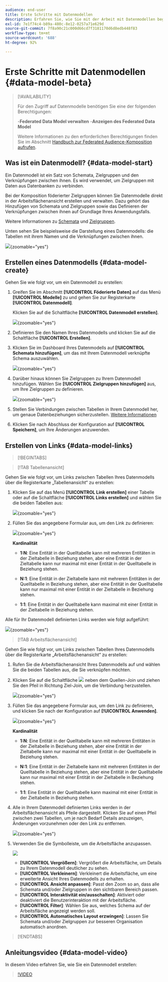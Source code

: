 ```yaml
---
audience: end-user
title: Erste Schritte mit Datenmodellen
description: Erfahren Sie, wie Sie mit der Arbeit mit Datenmodellen beginnen.
exl-id: 7e1f74c4-b89a-480c-8e12-0257a71e629d
source-git-commit: 7f8a90c21c000d66cd7f3181170d6d8edb448f83
workflow-type: tm+mt
source-wordcount: '688'
ht-degree: 92%

---
```



# Erste Schritte mit Datenmodellen {#data-model-beta}

>[!AVAILABILITY]
>
>Für den Zugriff auf Datenmodelle benötigen Sie eine der folgenden Berechtigungen:
>
>-**Federated Data Model verwalten**
>-**Anzeigen des Federated Data Model**
>
>Weitere Informationen zu den erforderlichen Berechtigungen finden Sie im Abschnitt [Handbuch zur Federated Audience-Komposition aufrufen](/help/start/feature-access.md).

## Was ist ein Datenmodell? {#data-model-start}

Ein Datenmodell ist ein Satz von Schemata, Zielgruppen und den Verknüpfungen zwischen ihnen. Es wird verwendet, um Zielgruppen mit Daten aus Datenbanken zu verbinden.

Bei der Komposition föderierter Zielgruppen können Sie Datenmodelle direkt in der Arbeitsflächenansicht erstellen und verwalten. Dazu gehört das Hinzufügen von Schemata und Zielgruppen sowie das Definieren der Verknüpfungen zwischen ihnen auf Grundlage Ihres Anwendungsfalls.

Weitere Informationen zu [Schemata](../customer/schemas.md#schema-start) und [Zielgruppen](../start/audiences.md).

Unten sehen Sie beispielsweise die Darstellung eines Datenmodells: die Tabellen mit ihrem Namen und die Verknüpfungen zwischen ihnen.

![](assets/datamodel.png){zoomable="yes"}

## Erstellen eines Datenmodells {#data-model-create}

Gehen Sie wie folgt vor, um ein Datenmodell zu erstellen:

1. Greifen Sie im Abschnitt **[!UICONTROL Föderierte Daten]** auf das Menü **[!UICONTROL Modelle]** zu und gehen Sie zur Registerkarte **[!UICONTROL Datenmodell]**.

   Klicken Sie auf die Schaltfläche **[!UICONTROL Datenmodell erstellen]**.

   ![](assets/datamodel_create.png){zoomable="yes"}

1. Definieren Sie den Namen Ihres Datenmodells und klicken Sie auf die Schaltfläche **[!UICONTROL Erstellen]**.

1. Klicken Sie im Dashboard Ihres Datenmodells auf **[!UICONTROL Schemata hinzufügen]**, um das mit Ihrem Datenmodell verknüpfte Schema auszuwählen.

   ![](assets/datamodel_schemas.png){zoomable="yes"}

1. Darüber hinaus können Sie Zielgruppen zu Ihrem Datenmodell hinzufügen. Wählen Sie **[!UICONTROL Zielgruppen hinzufügen]** aus, um Ihre Zielgruppen zu definieren.

   ![](assets/datamodel-audiences.png){zoomable="yes"}

1. Stellen Sie Verbindungen zwischen Tabellen in Ihrem Datenmodell her, um genaue Datenbeziehungen sicherzustellen. [Weitere Informationen](#data-model-links)

1. Klicken Sie nach Abschluss der Konfiguration auf **[!UICONTROL Speichern]**, um Ihre Änderungen anzuwenden.

## Erstellen von Links {#data-model-links}

>[!BEGINTABS]

>[!TAB Tabellenansicht]

Gehen Sie wie folgt vor, um Links zwischen Tabellen Ihres Datenmodells über die Registerkarte „Tabellenansicht“ zu erstellen:

1. Klicken Sie auf das Menü **[!UICONTROL Link erstellen]** einer Tabelle oder auf die Schaltfläche **[!UICONTROL Links erstellen]** und wählen Sie die beiden Tabellen aus:

   ![](assets/datamodel_createlinks.png){zoomable="yes"}

1. Füllen Sie das angegebene Formular aus, um den Link zu definieren:

   ![](assets/datamodel_link.png){zoomable="yes"}

   **Kardinalität**

   * **1:N**: Eine Entität in der Quelltabelle kann mit mehreren Entitäten in der Zieltabelle in Beziehung stehen, aber eine Entität in der Zieltabelle kann nur maximal mit einer Entität in der Quelltabelle in Beziehung stehen.

   * **N:1**: Eine Entität in der Zieltabelle kann mit mehreren Entitäten in der Quelltabelle in Beziehung stehen, aber eine Entität in der Quelltabelle kann nur maximal mit einer Entität in der Zieltabelle in Beziehung stehen.

   * **1:1**: Eine Entität in der Quelltabelle kann maximal mit einer Entität in der Zieltabelle in Beziehung stehen.

Alle für Ihr Datenmodell definierten Links werden wie folgt aufgeführt:

![](assets/datamodel_alllinks.png){zoomable="yes"}

>[!TAB Arbeitsflächenansicht]

Gehen Sie wie folgt vor, um Links zwischen Tabellen Ihres Datenmodells über die Registerkarte „Arbeitsflächenansicht“ zu erstellen:

1. Rufen Sie die Arbeitsflächenansicht Ihres Datenmodells auf und wählen Sie die beiden Tabellen aus, die Sie verknüpfen möchten.

1. Klicken Sie auf die Schaltfläche ![](assets/do-not-localize/Smock_AddCircle_18_N.svg) neben dem Quellen-Join und ziehen Sie den Pfeil in Richtung Ziel-Join, um die Verbindung herzustellen.

   ![](assets/datamodel.gif){zoomable="yes"}

1. Füllen Sie das angegebene Formular aus, um den Link zu definieren, und klicken Sie nach der Konfiguration auf **[!UICONTROL Anwenden]**.

   ![](assets/datamodel-canvas-1.png){zoomable="yes"}

   **Kardinalität**

   * **1:N**: Eine Entität in der Quelltabelle kann mit mehreren Entitäten in der Zieltabelle in Beziehung stehen, aber eine Entität in der Zieltabelle kann nur maximal mit einer Entität in der Quelltabelle in Beziehung stehen.

   * **N:1**: Eine Entität in der Zieltabelle kann mit mehreren Entitäten in der Quelltabelle in Beziehung stehen, aber eine Entität in der Quelltabelle kann nur maximal mit einer Entität in der Zieltabelle in Beziehung stehen.

   * **1:1**: Eine Entität in der Quelltabelle kann maximal mit einer Entität in der Zieltabelle in Beziehung stehen.

1. Alle in Ihrem Datenmodell definierten Links werden in der Arbeitsflächenansicht als Pfeile dargestellt. Klicken Sie auf einen Pfeil zwischen zwei Tabellen, um je nach Bedarf Details anzuzeigen, Änderungen vorzunehmen oder den Link zu entfernen.

   ![](assets/datamodel-canvas-2.png){zoomable="yes"}

1. Verwenden Sie die Symbolleiste, um die Arbeitsfläche anzupassen.

   ![](assets/datamodel-canvas-3.png)

   * **[!UICONTROL Vergrößern]**: Vergrößert die Arbeitsfläche, um Details zu Ihrem Datenmodell deutlicher zu sehen.
   * **[!UICONTROL Verkleinern]**: Verkleinert die Arbeitsfläche, um eine erweiterte Ansicht Ihres Datenmodells zu erhalten.
   * **[!UICONTROL Ansicht anpassen]**: Passt den Zoom so an, dass alle Schemata und/oder Zielgruppen in den sichtbaren Bereich passen.
   * **[!UICONTROL Interaktivität ein/ausschalten]**: Aktiviert oder deaktiviert die Benutzerinteraktion mit der Arbeitsfläche.
   * **[!UICONTROL Filter]**: Wählen Sie aus, welches Schema auf der Arbeitsfläche angezeigt werden soll.
   * **[!UICONTROL Automatisches Layout erzwingen]**: Lassen Sie Schemata und/oder Zielgruppen zur besseren Organisation automatisch anordnen.

>[!ENDTABS]

## Anleitungsvideo {#data-model-video}

In diesem Video erfahren Sie, wie Sie ein Datenmodell erstellen:

>[!VIDEO](https://video.tv.adobe.com/v/3432020)
